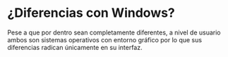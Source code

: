 # ¿Diferencias con Windows?

Pese a que por dentro sean completamente diferentes, a nivel de usuario ambos son sistemas operativos con entorno gráfico por lo que sus diferencias radican únicamente en su interfaz.